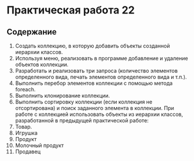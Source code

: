 # Практическая работа 22
## Содержание
1.	Создать коллекцию, в которую добавить объекты созданной иерархии классов.
2.	Используя меню, реализовать в программе добавление и удаление объектов коллекции.
3.	Разработать и реализовать три запроса (количество элементов определенного вида, печать элементов определенного вида и т.п.).
4.	Выполнить перебор элементов коллекции с помощью метода foreach. 
5.	Выполнить клонирование коллекции.
6.	Выполнить сортировку коллекции (если коллекция не отсортирована) и поиск заданного элемента в коллекции.
При работе с коллекцией использовать объекты из иерархии классов, разработанной в предыдущей практической работе:
1. Товар.
2. Игрушка
3. Продукт
4. Молочный продукт
5. Продавец

